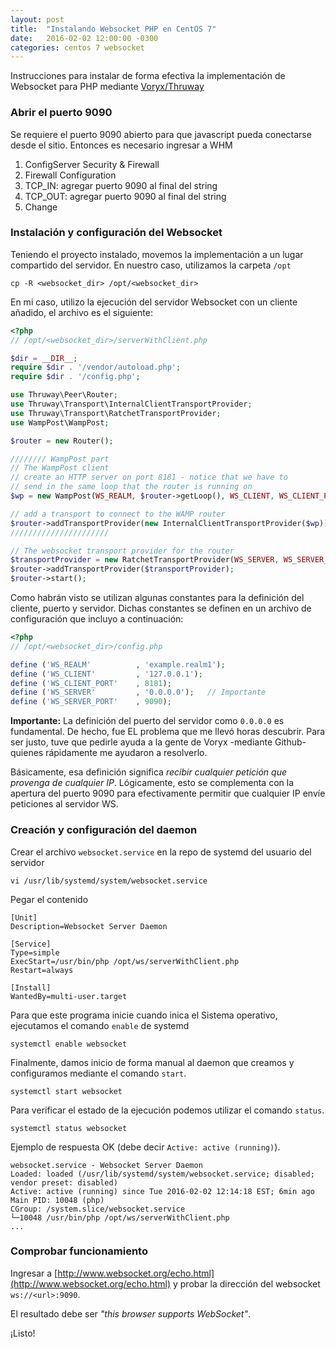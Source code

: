 ```yaml
---
layout: post
title:  "Instalando Websocket PHP en CentOS 7"
date:   2016-02-02 12:00:00 -0300
categories: centos 7 websocket
---
```


Instrucciones para instalar de forma efectiva la implementación de Websocket para PHP mediante [Voryx/Thruway](https://github.com/voryx/Thruway)

### Abrir el puerto 9090
Se requiere el puerto 9090 abierto para que javascript pueda conectarse desde el sitio. Entonces es necesario ingresar a WHM
1. ConfigServer Security & Firewall
1. Firewall Configuration
1. TCP_IN: agregar puerto 9090 al final del string
1. TCP_OUT: agregar puerto 9090 al final del string
1. Change

### Instalación y configuración del Websocket
Teniendo el proyecto instalado, movemos la implementación a un lugar compartido del servidor. En nuestro caso, utilizamos la carpeta `/opt`

```shell
cp -R <websocket_dir> /opt/<websocket_dir>
```

En mi caso, utilizo la ejecución del servidor Websocket con un cliente añadido, el archivo es el siguiente:

```php
<?php
// /opt/<websocket_dir>/serverWithClient.php

$dir = __DIR__;
require $dir . '/vendor/autoload.php';
require $dir . '/config.php';

use Thruway\Peer\Router;
use Thruway\Transport\InternalClientTransportProvider;
use Thruway\Transport\RatchetTransportProvider;
use WampPost\WampPost;

$router = new Router();

//////// WampPost part
// The WampPost client
// create an HTTP server on port 8181 - notice that we have to
// send in the same loop that the router is running on
$wp = new WampPost(WS_REALM, $router->getLoop(), WS_CLIENT, WS_CLIENT_PORT);

// add a transport to connect to the WAMP router
$router->addTransportProvider(new InternalClientTransportProvider($wp));
//////////////////////

// The websocket transport provider for the router
$transportProvider = new RatchetTransportProvider(WS_SERVER, WS_SERVER_PORT);
$router->addTransportProvider($transportProvider);
$router->start();
```

Como habrán visto se utilizan algunas constantes para la definición del cliente, puerto y servidor. Dichas constantes se definen en un archivo de configuración que incluyo a continuación:

```php
<?php
// /opt/<websocket_dir>/config.php

define ('WS_REALM'          , 'example.realm1');
define ('WS_CLIENT'         , '127.0.0.1');
define ('WS_CLIENT_PORT'    , 8181);
define ('WS_SERVER'         , '0.0.0.0');   // Importante
define ('WS_SERVER_PORT'    , 9090);
```

**Importante:** La definición del puerto del servidor como `0.0.0.0` es fundamental. De hecho, fue EL problema que me llevó horas descubrir. Para ser justo, tuve que pedirle ayuda a la gente de Voryx -mediante Github- quienes rápidamente me ayudaron a resolverlo.

Básicamente, esa definición significa *recibir cualquier petición que provenga de cualquier IP*. Lógicamente, esto se complementa con la apertura del puerto 9090 para efectivamente permitir que cualquier IP envíe peticiones al servidor WS.

### Creación y configuración del daemon
Crear el archivo `websocket.service` en la repo de systemd del usuario del servidor

```shell
vi /usr/lib/systemd/system/websocket.service
```

Pegar el contenido

```shell
[Unit]
Description=Websocket Server Daemon

[Service]
Type=simple
ExecStart=/usr/bin/php /opt/ws/serverWithClient.php
Restart=always

[Install]
WantedBy=multi-user.target
```

Para que este programa inicie cuando inica el Sistema operativo, ejecutamos el comando `enable` de systemd

```shell
systemctl enable websocket
```

Finalmente, damos inicio de forma manual al daemon que creamos y configuramos mediante el comando `start`.

```shell
systemctl start websocket
```

Para verificar el estado de la ejecución podemos utilizar el comando `status`.

```shell
systemctl status websocket
```

Ejemplo de respuesta OK (debe decir `Active: active (running)`).

```shell
websocket.service - Websocket Server Daemon
Loaded: loaded (/usr/lib/systemd/system/websocket.service; disabled; vendor preset: disabled)
Active: active (running) since Tue 2016-02-02 12:14:18 EST; 6min ago
Main PID: 10048 (php)
CGroup: /system.slice/websocket.service
└─10048 /usr/bin/php /opt/ws/serverWithClient.php
...
```

### Comprobar funcionamiento
Ingresar a [http://www.websocket.org/echo.html](http://www.websocket.org/echo.html) y probar la dirección del websocket `ws://<url>:9090`.

El resultado debe ser *"this browser supports WebSocket"*.

¡Listo!
